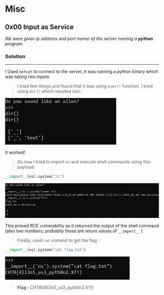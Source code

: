 # Misc

## 0x00 Input as Service
*We were given ip address and port numer of the server running a  **python** program.*

### Solution
---
I Used `netcat` to connect to the server, it was running a python binary which was taking two inputs.

>I tried few things and found that it was using `exec()` function.
>I tried using `dir()` which resulted into: 

![pyout](images/S2.jpg)

It worked!

>So now I tried to import `os` and execute shell commands using this payload:

```python
__import__(os).system("ls")
```
![exec](images/S3.jpg)

This proved RCE vulnerability as it returned the output of the shell command (also two numbers; probabily those are return values of `__import__` )

>Finally, used `cat` comand to get the flag : 

```python
__import__(os).system("cat flag.txt")
```

![flag](images/S4.jpg)

>**Flag :**
*CHTB{4li3n5_us3_pyth0n2.X?!}*
